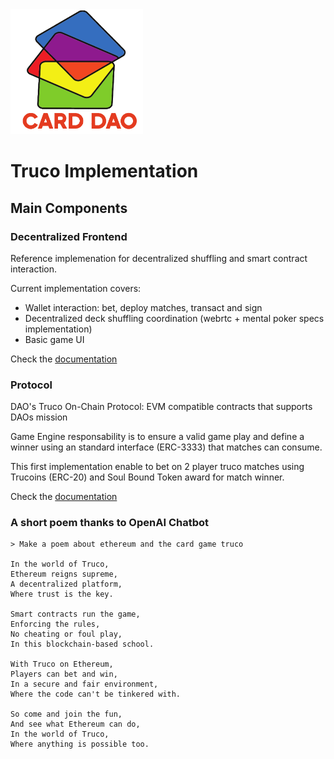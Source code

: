 
<img src="https://github.com/CardDAO/truco/blob/main/docs/card-dao-logo.png" height="200">

# Truco Implementation


## Main Components

### Decentralized Frontend 

Reference implemenation for decentralized shuffling and smart contract interaction. 

Current implementation covers:

- Wallet interaction: bet, deploy matches, transact and sign
- Decentralized deck shuffling coordination (webrtc + mental poker specs implementation)
- Basic game UI


Check the [documentation](/frontend) 

### Protocol

DAO's Truco On-Chain Protocol: EVM compatible contracts that supports DAOs mission 

Game Engine responsability is to ensure a valid game play and define a winner using an standard interface (ERC-3333) that matches can consume.

This first implementation enable to bet on 2 player truco matches using Trucoins (ERC-20) and Soul Bound Token award for match winner.

Check the [documentation](/protocol) 


### A short poem thanks to OpenAI Chatbot 

```
> Make a poem about ethereum and the card game truco

In the world of Truco,
Ethereum reigns supreme,
A decentralized platform,
Where trust is the key.

Smart contracts run the game,
Enforcing the rules,
No cheating or foul play,
In this blockchain-based school.

With Truco on Ethereum,
Players can bet and win,
In a secure and fair environment,
Where the code can't be tinkered with.

So come and join the fun,
And see what Ethereum can do,
In the world of Truco,
Where anything is possible too.
```

